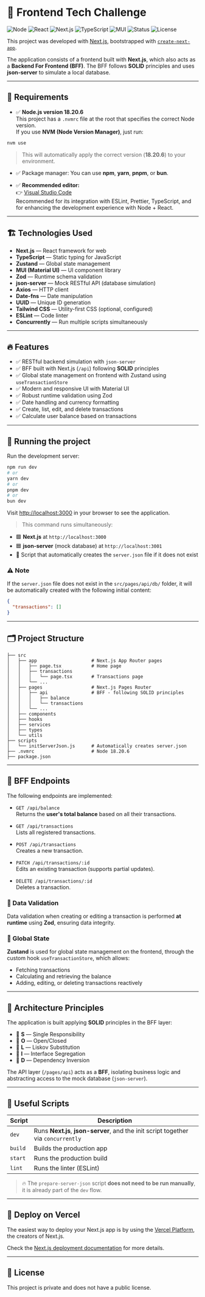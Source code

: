 # 🚀 Frontend Tech Challenge

![Node](https://img.shields.io/badge/Node-18.20.6-brightgreen)
![React](https://img.shields.io/badge/React-18-blue)
![Next.js](https://img.shields.io/badge/Next.js-Pages%20Router-black)
![TypeScript](https://img.shields.io/badge/TypeScript-5-blue)
![MUI](https://img.shields.io/badge/MUI-v5-blue)
![Status](https://img.shields.io/badge/Status-Development-yellow)
![License](https://img.shields.io/badge/License-Private-red)

This project was developed with [Next.js](https://nextjs.org), bootstrapped with [`create-next-app`](https://nextjs.org/docs/app/api-reference/cli/create-next-app).

The application consists of a frontend built with **Next.js**, which also acts as a **Backend For Frontend (BFF)**. The BFF follows **SOLID** principles and uses **json-server** to simulate a local database.

---

## 🧰 Requirements

- ✅ **Node.js version 18.20.6**  
  This project has a `.nvmrc` file at the root that specifies the correct Node version.  
  If you use **NVM (Node Version Manager)**, just run:

```bash
nvm use
```

> This will automatically apply the correct version (**18.20.6**) to your environment.

- ✅ Package manager: You can use **npm**, **yarn**, **pnpm**, or **bun**.

- ✅ **Recommended editor:**  
  👉 [Visual Studio Code](https://code.visualstudio.com/)  
  Recommended for its integration with ESLint, Prettier, TypeScript, and for enhancing the development experience with Node + React.

---

## 🏗️ Technologies Used

- **Next.js** — React framework for web
- **TypeScript** — Static typing for JavaScript
- **Zustand** — Global state management
- **MUI (Material UI)** — UI component library
- **Zod** — Runtime schema validation
- **json-server** — Mock RESTful API (database simulation)
- **Axios** — HTTP client
- **Date-fns** — Date manipulation
- **UUID** — Unique ID generation
- **Tailwind CSS** — Utility-first CSS (optional, configured)
- **ESLint** — Code linter
- **Concurrently** — Run multiple scripts simultaneously

---

## 🔥 Features

- ✅ RESTful backend simulation with `json-server`
- ✅ BFF built with Next.js (`/api`) following **SOLID** principles
- ✅ Global state management on frontend with Zustand using `useTransactionStore`
- ✅ Modern and responsive UI with Material UI
- ✅ Robust runtime validation using Zod
- ✅ Date handling and currency formatting
- ✅ Create, list, edit, and delete transactions
- ✅ Calculate user balance based on transactions

---

## 🚀 Running the project

Run the development server:

```bash
npm run dev
# or
yarn dev
# or
pnpm dev
# or
bun dev
```

Visit [http://localhost:3000](http://localhost:3000) in your browser to see the application.

> This command runs simultaneously:

- 🟩 **Next.js** at `http://localhost:3000`
- 🟦 **json-server** (mock database) at `http://localhost:3001`
- 🔧 Script that automatically creates the `server.json` file if it does not exist

### ⚠️ Note

If the `server.json` file does not exist in the `src/pages/api/db/` folder, it will be automatically created with the following initial content:

```json
{
  "transactions": []
}
```

---

## 🗂️ Project Structure

```
├── src
│   ├── app                    # Next.js App Router pages
│   │   ├── page.tsx           # Home page
│   │   ├── transactions
│   │   │   └── page.tsx       # Transactions page
│   │   └── ...
│   ├── pages                  # Next.js Pages Router
│   │   ├── api                # BFF - following SOLID principles
│   │   │   ├── balance
│   │   │   └── transactions
│   │   └── ...
│   ├── components
│   ├── hooks
│   ├── services
│   ├── types
│   └── utils
├── scripts
│   └── initServerJson.js      # Automatically creates server.json
├── .nvmrc                     # Node 18.20.6
├── package.json
```

---

## 🔗 BFF Endpoints

The following endpoints are implemented:

- `GET /api/balance`  
  Returns the **user's total balance** based on all their transactions.

- `GET /api/transactions`  
  Lists all registered transactions.

- `POST /api/transactions`  
  Creates a new transaction.

- `PATCH /api/transactions/:id`  
  Edits an existing transaction (supports partial updates).

- `DELETE /api/transactions/:id`  
  Deletes a transaction.

### 🔐 Data Validation

Data validation when creating or editing a transaction is performed **at runtime** using **Zod**, ensuring data integrity.

### 🧠 Global State

**Zustand** is used for global state management on the frontend, through the custom hook `useTransactionStore`, which allows:

- Fetching transactions
- Calculating and retrieving the balance
- Adding, editing, or deleting transactions reactively

---

## 🧠 Architecture Principles

The application is built applying **SOLID** principles in the BFF layer:

- 🔸 **S** — Single Responsibility
- 🔸 **O** — Open/Closed
- 🔸 **L** — Liskov Substitution
- 🔸 **I** — Interface Segregation
- 🔸 **D** — Dependency Inversion

The API layer (`/pages/api`) acts as a **BFF**, isolating business logic and abstracting access to the mock database (`json-server`).

---

## 🚧 Useful Scripts

| Script  | Description                                                                        |
| ------- | ---------------------------------------------------------------------------------- |
| `dev`   | Runs **Next.js**, **json-server**, and the init script together via `concurrently` |
| `build` | Builds the production app                                                          |
| `start` | Runs the production build                                                          |
| `lint`  | Runs the linter (ESLint)                                                           |

> 🔥 The `prepare-server-json` script **does not need to be run manually**, it is already part of the `dev` flow.

---

## 🚀 Deploy on Vercel

The easiest way to deploy your Next.js app is by using the [Vercel Platform](https://vercel.com/new), the creators of Next.js.

Check the [Next.js deployment documentation](https://nextjs.org/docs/app/building-your-application/deploying) for more details.

---

## 📝 License

This project is private and does not have a public license.
